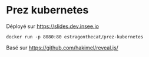 # Prez kubernetes  

Déployé sur https://slides.dev.insee.io  

```
docker run -p 8080:80 estragonthecat/prez-kubernetes
```

Basé sur https://github.com/hakimel/reveal.js/  
